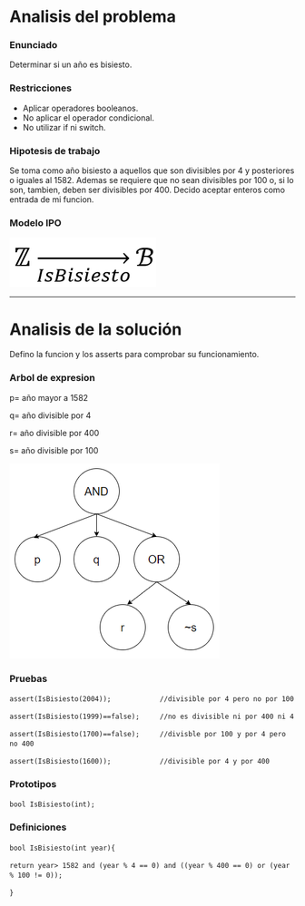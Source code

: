 # Analisis del problema

### Enunciado

Determinar si un año es bisiesto.

### Restricciones

- Aplicar operadores booleanos.
- No aplicar el operador condicional.
- No utilizar if ni switch.

### Hipotesis de trabajo 

Se toma como año bisiesto a aquellos que son divisibles por 4 y posteriores o iguales al 1582. 
Ademas se requiere que no sean divisibles por 100 o, si lo son, tambien, deben ser divisibles por 400.
Decido aceptar enteros como entrada de mi funcion.

### Modelo IPO

![alt text](https://github.com/Izeq78/AED/blob/master/Images/04-Bisiesto/IsBisiesto.png)

---
# Analisis de la solución

Defino la funcion y los asserts para comprobar su funcionamiento.

### Arbol de expresion

p= año mayor a 1582

q= año divisible por 4

r= año divisible por 400

s= año divisible por 100


![alt text](https://github.com/Izeq78/AED/blob/master/Images/04-Bisiesto/Arbol_IsBisiesto.png)

### Pruebas

`assert(IsBisiesto(2004));            //divisible por 4 pero no por 100`

`assert(IsBisiesto(1999)==false);     //no es divisible ni por 400 ni 4`

`assert(IsBisiesto(1700)==false);     //divisble por 100 y por 4 pero no 400`

`assert(IsBisiesto(1600));            //divisible por 4 y por 400`

### Prototipos

`bool IsBisiesto(int);`

### Definiciones

`bool IsBisiesto(int year){`
   
  `return year> 1582 and (year % 4 == 0) and ((year % 400 == 0) or (year % 100 != 0));`
   
`}`

